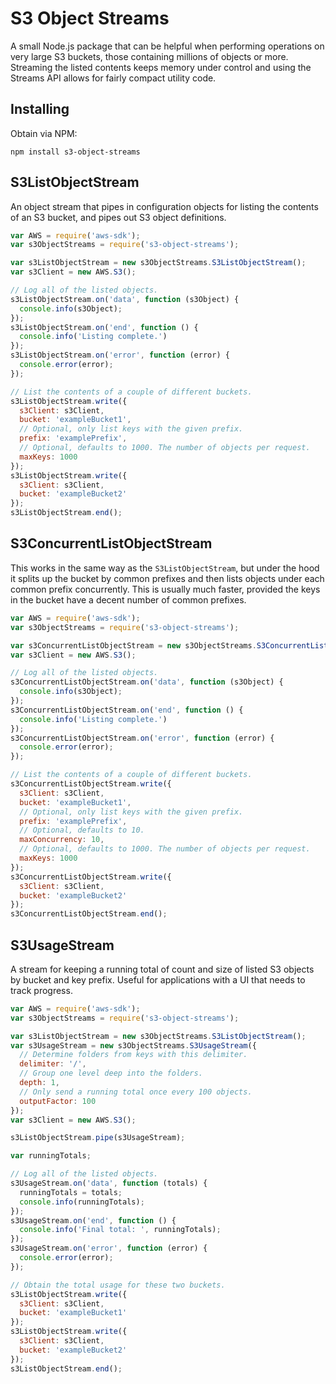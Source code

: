 # S3 Object Streams

A small Node.js package that can be helpful when performing operations on very
large S3 buckets, those containing millions of objects or more. Streaming the
listed contents keeps memory under control and using the Streams API allows for
fairly compact utility code.

## Installing

Obtain via NPM:

```
npm install s3-object-streams
```

## S3ListObjectStream

An object stream that pipes in configuration objects for listing the contents of
an S3 bucket, and pipes out S3 object definitions.

```js
var AWS = require('aws-sdk');
var s3ObjectStreams = require('s3-object-streams');

var s3ListObjectStream = new s3ObjectStreams.S3ListObjectStream();
var s3Client = new AWS.S3();

// Log all of the listed objects.
s3ListObjectStream.on('data', function (s3Object) {
  console.info(s3Object);
});
s3ListObjectStream.on('end', function () {
  console.info('Listing complete.')
});
s3ListObjectStream.on('error', function (error) {
  console.error(error);
});

// List the contents of a couple of different buckets.
s3ListObjectStream.write({
  s3Client: s3Client,
  bucket: 'exampleBucket1',
  // Optional, only list keys with the given prefix.
  prefix: 'examplePrefix',
  // Optional, defaults to 1000. The number of objects per request.
  maxKeys: 1000
});
s3ListObjectStream.write({
  s3Client: s3Client,
  bucket: 'exampleBucket2'
});
s3ListObjectStream.end();
```

## S3ConcurrentListObjectStream

This works in the same way as the `S3ListObjectStream`, but under the hood it
splits up the bucket by common prefixes and then lists objects under each
common prefix concurrently. This is usually much faster, provided the keys in
the bucket have a decent number of common prefixes.

```js
var AWS = require('aws-sdk');
var s3ObjectStreams = require('s3-object-streams');

var s3ConcurrentListObjectStream = new s3ObjectStreams.S3ConcurrentListObjectStream();
var s3Client = new AWS.S3();

// Log all of the listed objects.
s3ConcurrentListObjectStream.on('data', function (s3Object) {
  console.info(s3Object);
});
s3ConcurrentListObjectStream.on('end', function () {
  console.info('Listing complete.')
});
s3ConcurrentListObjectStream.on('error', function (error) {
  console.error(error);
});

// List the contents of a couple of different buckets.
s3ConcurrentListObjectStream.write({
  s3Client: s3Client,
  bucket: 'exampleBucket1',
  // Optional, only list keys with the given prefix.
  prefix: 'examplePrefix',
  // Optional, defaults to 10.
  maxConcurrency: 10,
  // Optional, defaults to 1000. The number of objects per request.
  maxKeys: 1000
});
s3ConcurrentListObjectStream.write({
  s3Client: s3Client,
  bucket: 'exampleBucket2'
});
s3ConcurrentListObjectStream.end();
```

## S3UsageStream

A stream for keeping a running total of count and size of listed S3 objects by
bucket and key prefix. Useful for applications with a UI that needs to track
progress.

```js
var AWS = require('aws-sdk');
var s3ObjectStreams = require('s3-object-streams');

var s3ListObjectStream = new s3ObjectStreams.S3ListObjectStream();
var s3UsageStream = new s3ObjectStreams.S3UsageStream({
  // Determine folders from keys with this delimiter.
  delimiter: '/',
  // Group one level deep into the folders.
  depth: 1,
  // Only send a running total once every 100 objects.
  outputFactor: 100
});
var s3Client = new AWS.S3();

s3ListObjectStream.pipe(s3UsageStream);

var runningTotals;

// Log all of the listed objects.
s3UsageStream.on('data', function (totals) {
  runningTotals = totals;
  console.info(runningTotals);
});
s3UsageStream.on('end', function () {
  console.info('Final total: ', runningTotals);
});
s3UsageStream.on('error', function (error) {
  console.error(error);
});

// Obtain the total usage for these two buckets.
s3ListObjectStream.write({
  s3Client: s3Client,
  bucket: 'exampleBucket1'
});
s3ListObjectStream.write({
  s3Client: s3Client,
  bucket: 'exampleBucket2'
});
s3ListObjectStream.end();
```
